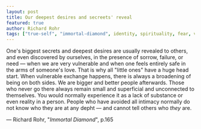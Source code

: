 ```yaml
---
layout: post
title: Our deepest desires and secreets' reveal
featured: true
author: Richard Rohr
tags: ["true-self", "immortal-diamond", identity, spirituality, fear, vulnerability, judgement, desires, secrets, love, sorrow, failure, needs, loved-one]
---
```


One's biggest secrets and deepest desires are usually revealed to others, and even discovered by ourselves, in the presence of sorrow, failure, or need ― when we are very vulnerable and when one feels entirely safe in the arms of someone's love. That is why all "little ones" have a huge head start. When vulnerable exchange happens, there is always a broadening of being on both sides. We are bigger and better people afterwards. Those who never go there always remain small and superficial and unconnected to themselves. You would normally experience it as a lack of substance or even reality in a person. People who have avoided all intimacy normally do not know who they are at any depht ― and cannot tell others who _they_ are.

― Richard Rohr, "_Immortal Diamond_", p.165